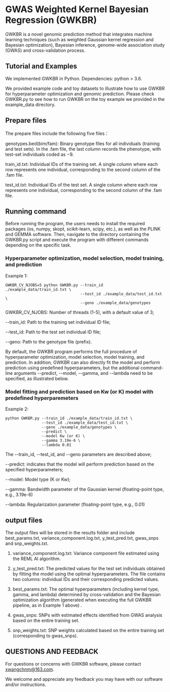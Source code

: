 # GWAS Weighted Kernel Bayesian Regression (GWKBR)
GWKBR is a novel genomic prediction method that integrates machine learning techniques (such as weighted Gaussian kernel regression and Bayesian optimization), Bayesian inference, genome-wide association study (GWAS) and cross-validation process.

## Tutorial and Examples
We implemented GWKBR in Python. Dependencies: python > 3.6.

We provided example code and toy datasets to illustrate how to use GWKBR for hyperparameter optimization and genomic prediction. Please check GWKBR.py to see how to run GWKBR on the toy example we provided in the example_data directory.

## Prepare files
The prepare files include the following five files：

genotypes.bed(bim/fam): Binary genotype files for all individuals (training and test sets). In the .fam file, the last column records the phenotype, with test-set individuals coded as −9.

train_id.txt: Individual IDs of the training set. A single column where each row represents one individual, corresponding to the second column of the .fam file. 

test_id.txt: Individual IDs of the test set. A single column where each row represents one individual, corresponding to the second column of the .fam file.

## Running command
Before running the program, the users needs to install the required packages (os, numpy, skopt, scikit-learn, scipy, etc.), as well as the PLINK and GEMMA software. Then, navigate to the directory containing the GWKBR.py script and execute the program with different commands depending on the specific task. 

### Hyperparameter optimization, model selection, model training, and prediction
Example 1:
```
GWKBR_CV_NJOBS=5 python GWKBR.py --train_id ./example_data/train_id.txt \
                                 --test_id ./example_data/test_id.txt \
                                 --geno ./example_data/genotypes
```
GWKBR_CV_NJOBS: Number of threads (1-5), with a default value of 3;

--train_id: Path to the training set individual ID file;

--test_id: Path to the test set individual ID file;

--geno: Path to the genotype file (prefix).

By default, the GWKBR program performs the full procedure of hyperparameter optimization, model selection, model training, and prediction. In addition, GWKBR can also directly fit the model and perform prediction using predefined hyperparameters, but the additional command-line arguments --predict, --model, --gamma, and --lambda need to be specified, as illustrated below.

### Model fitting and prediction based on Kw (or K) model with predefined hyperparemeters
Example 2:
```
python GWKBR.py --train_id ./example_data/train_id.txt \
                --test_id ./example_data/test_id.txt \
                --geno ./example_data/genotypes \
                --predict \
                --model Kw (or K) \
                --gamma 3.19e-6 \
                --lambda 0.01 
```
The --train_id, --test_id, and --geno parameters are described above;

--predict: indicates that the model will perform prediction based on the specified hyperparameters;

--model: Model type (K or Kw);

--gamma: Bandwidth parameter of the Gaussian kernel (floating-point type, e.g., 3.19e-6)

--lambda: Regularization parameter (floating-point type, e.g., 0.01)

## output files
The output files will be stored in the results folder and include best_params.txt, variance_component.log.txt, y_test_pred.txt, gwas_snps and snp_weights.txt.

1. variance_component.log.txt: Variance component file estimated using the REML AI algorithm.

2. y_test_pred.txt: The predicted values for the test set individuals obtained by fitting the model using the optimal hyperparameters. The file contains two columns: individual IDs and their corresponding predicted values.

3. best_params.txt: The optimal hyperparameters (including kernel type, gamma, and lambda) determined by cross-validation and the Bayesian optimization algorithm (generated when executing the full GWKBR pipeline, as in Example 1 above) .

4. gwas_snps: SNPs with estimated effects identified from GWAS analysis based on the entire training set.

5. snp_weights.txt: SNP weights calculated based on the entire training set (corresponding to gwas_snps).

## QUESTIONS AND FEEDBACK
For questions or concerns with GWKBR software, please contact xwangchnm@163.com.

We welcome and appreciate any feedback you may have with our software and/or instructions.
